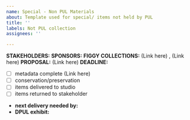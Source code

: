 ```yaml
---
name: Special - Non PUL Materials
about: Template used for special/ items not held by PUL
title: ''
labels: Not PUL collection
assignees: ''

---
```


**STAKEHOLDERS:**
**SPONSORS:**
**FIGGY COLLECTIONS:** (Link here) , (Link here)
**PROPOSAL:** (Link here)
**DEADLINE:**

- [ ] metadata complete (Link here)
- [ ] conservation/preservation
- [ ] items delivered to studio
- [ ] items returned to stakeholder
* **next delivery needed by:**
* **DPUL exhibit:**
